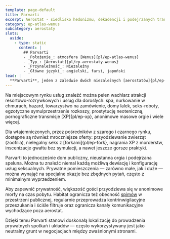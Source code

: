 ```yaml
---
template: page-default
title: Parvarti
excerpt: Aerostat - siedlisko hedonizmu, dekadencji i podejrzanych transakcji 
category: ep-atlas-wenus
subcategory: aerostaty
slots:
  aside:
    - type: static
      content: |
        ## Parvarti
        - _Położenie_: atmosfera [Wenus]{pl/ep-atlas-wenus}
        - _Typ_: [Aerostat]{pl/ep-aerostaty-wenus}
        - _Przynależność_: Niezależny
        - _Główne języki_: angielski, farsi, japoński
lead: |
  **Parvarti**, jeden z zaledwie dwóch niezależnych [aerostatów]{pl/ep-aerostaty-wenus}, reklamuje się jako miejsce, gdzie marzenia stają się rzeczywistością. Znany jest z raczej podejrzanej reputacji — jako coś w rodzaju klubu swingersów [Układu Wewnętrznego]{pl/ep-wewnetrze} lub [habitatowej]{pl/ep-habitat} dzielnicy czerwonych latarni, która zaspokaja niemal każdą fantazję, fetysz czy dewiację — z gwarancją dyskrecji.
---
```

Na miejscowym rynku usług znaleźć można pełen wachlarz atrakcji resortowo-rozrywkowych i usług dla dorosłych: spa, nurkowanie w chmurach, hazard, towarzystwo na zamówienie, domy lalek, seks-roboty, egzotyczne symulprzestrzenie rozkoszy, prostytucję neoteniczną, pornograficzne transmisje [XP]{pl/ep-xp}, anonimowe masowe orgie i wiele więcej.

Dla wtajemniczonych, przez pośredników z szarego i czarnego rynku, dostępne są również mroczniejsze oferty: przyodziewanie zwierząt (zoofilia), nielegalny seks z [forkami]{pl/ep-fork}, nagrania XP z morderstw, inscenizacje gwałtu bez symulacji, a nawet jeszcze gorsze praktyki.

Parvarti to jednocześnie dom publiczny, nieustanna orgia i podejrzana speluna. Można tu znaleźć niemal każdą możliwą dewiację i konfigurację usług seksualnych. Prywatne pomieszczenia — zarówno małe, jak i duże — można wynająć na specjalne okazje bez zbędnych pytań, często z minimalnym wyprzedzeniem.

Aby zapewnić prywatność, większość gości przyodziewa się w anonimowe morfy na czas pobytu. Habitat ogranicza też obecność [spimów](#) w przestrzeni publicznej, regularnie przeprowadza kontrinwigilacyjne przeszukania i ściśle filtruje oraz ogranicza kanały komunikacyjne wychodzące poza aerostat.

Dzięki temu Parvarti stanowi doskonałą lokalizację do prowadzenia prywatnych spotkań i układów — często wykorzystywany jest jako neutralny grunt w negocjacjach między zwaśnionymi stronami.
